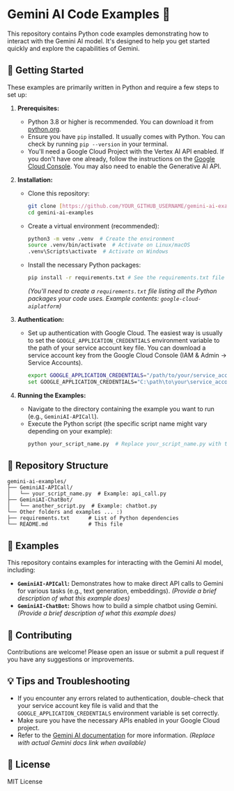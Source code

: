 # Gemini AI Code Examples 🤖

This repository contains Python code examples demonstrating how to interact with the Gemini AI model. It's designed to help you get started quickly and explore the capabilities of Gemini.

## 🚀 Getting Started

These examples are primarily written in Python and require a few steps to set up:

1. **Prerequisites:**

   - Python 3.8 or higher is recommended. You can download it from [python.org](https://www.python.org/).
   - Ensure you have `pip` installed. It usually comes with Python. You can check by running `pip --version` in your terminal.
   - You'll need a Google Cloud Project with the Vertex AI API enabled. If you don't have one already, follow the instructions on the [Google Cloud Console](https://console.cloud.google.com/). You may also need to enable the Generative AI API.

2. **Installation:**

   - Clone this repository:
     ```bash
     git clone [https://github.com/YOUR_GITHUB_USERNAME/gemini-ai-examples.git](https://www.google.com/search?q=https://github.com/YOUR_GITHUB_USERNAME/gemini-ai-examples.git) # Replace with your repo URL
     cd gemini-ai-examples
     ```

   - Create a virtual environment (recommended):
     ```bash
     python3 -m venv .venv  # Create the environment
     source .venv/bin/activate  # Activate on Linux/macOS
     .venv\Scripts\activate  # Activate on Windows
     ```

   - Install the necessary Python packages:
     ```bash
     pip install -r requirements.txt # See the requirements.txt file for dependencies
     ```
     *(You'll need to create a `requirements.txt` file listing all the Python packages your code uses. Example contents: `google-cloud-aiplatform`)*

3. **Authentication:**

   - Set up authentication with Google Cloud. The easiest way is usually to set the `GOOGLE_APPLICATION_CREDENTIALS` environment variable to the path of your service account key file. You can download a service account key from the Google Cloud Console (IAM & Admin -> Service Accounts).
     ```bash
     export GOOGLE_APPLICATION_CREDENTIALS="/path/to/your/service_account_key.json" # Linux/macOS
     set GOOGLE_APPLICATION_CREDENTIALS="C:\path\to\your\service_account_key.json"  # Windows
     ```

4. **Running the Examples:**

   - Navigate to the directory containing the example you want to run (e.g., `GeminiAI-APICall`).
   - Execute the Python script (the specific script name might vary depending on your example):
     ```bash
     python your_script_name.py  # Replace your_script_name.py with the actual script name.
     ```

## 📂 Repository Structure
```
gemini-ai-examples/
├── GeminiAI-APICall/
│   └── your_script_name.py  # Example: api_call.py
├── GeminiAI-ChatBot/
│   └── another_script.py  # Example: chatbot.py
└── Other folders and examples ... :)
├── requirements.txt      # List of Python dependencies
└── README.md             # This file
```


## 📝 Examples

This repository contains examples for interacting with the Gemini AI model, including:

- **`GeminiAI-APICall`:** Demonstrates how to make direct API calls to Gemini for various tasks (e.g., text generation, embeddings).  *(Provide a brief description of what this example does)*
- **`GeminiAI-ChatBot`:** Shows how to build a simple chatbot using Gemini. *(Provide a brief description of what this example does)*

## 🤝 Contributing

Contributions are welcome! Please open an issue or submit a pull request if you have any suggestions or improvements.

## 💡 Tips and Troubleshooting

- If you encounter any errors related to authentication, double-check that your service account key file is valid and that the `GOOGLE_APPLICATION_CREDENTIALS` environment variable is set correctly.
- Make sure you have the necessary APIs enabled in your Google Cloud project.
- Refer to the [Gemini AI documentation](https://developers.generativeai.google/) for more information. *(Replace with actual Gemini docs link when available)*

## 📄 License

MIT License
